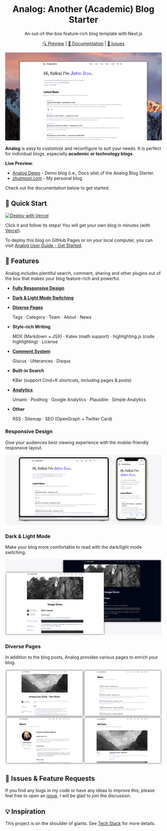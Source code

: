 <div align="center" class="mb-2">
  <h1>Analog: Another (Academic) Blog Starter</h1>
  <p>An out-of-the-box feature-rich blog template with Next.js</p>
  <p>
    <a href="https://analog-demo.zhutmost.com">🔍 Preview</a> |
    <a href="https://analog-demo.zhutmost.com/category/docs">📖 Documentation</a> |
    <a href="https://github.com/zhutmost/analog-blog-starter/issues">🐞 Issues</a>
  </p>
</div>

![Analog screenshot](img/cover.png)

**Analog** is easy to customize and reconfigure to suit your needs. It is perfect for individual blogs, especially **academic or technology blogs**.

**Live Preview**:
- [Analog Demo](https://analog-demo.zhutmost.com) - Demo blog (i.e., Docs site) of the Analog Blog Starter.
- [zhutmost.com](https://blog.zhutmost.com) - My personal blog.

Check out the documentation below to get started.

## 🚀 Quick Start

[![Deploy with Vercel](https://vercel.com/button)](https://vercel.com/new/clone?repository-url=https%3A%2F%2Fgithub.com%2Fzhutmost%2Fanalog-blog-starter&project-name=analog-blog&repository-name=analog-blog&demo-title=Analog%20Blog%20Demo&demo-description=Demo%20Blog%20(i.e.%2C%20Docs%20site)%20of%20the%20Analog%20Bolog%20Starter&demo-url=https%3A%2F%2Fanalog-demo.zhutmost.com&demo-image=https%3A%2F%2Fgithub.com%2Fzhutmost%2Fanalog-blog-starter%2Fraw%2Fmain%2Fimg%2Fcover.png)

Click it and follow its steps! You will get your own blog in minutes (with [Vercel](https://vercel.com)).

To deploy this blog on GitHub Pages or on your local computer, you can visit [Analog User Guide - Get Started](https://analog-demo.zhutmost.com/post/doc/get-started).

## 🎁 Features

Analog includes plentiful search, comment, sharing and other plugins out of the box that makes your blog feature-rich and powerful.

- [**Fully Responsive Design**](#responsive-design)
- [**Dark & Light Mode Switching**](#dark--light-mode)
- [**Diverse Pages**](#diverse-pages)

  Tags · Category · Team · About · News
- **Style-rich Writing**

  MDX (Markdown + JSX) · Katex (math support) · highlighting.js (code highlighting) · License
- [**Comment System**](https://analog-demo.zhutmost.com/post/doc/comment)

  Giscus · Utterances · Disqus
- **Built-in Search**

  KBar (support Cmd+K shortcuts, including pages & posts)
- [**Analytics**](https://analog-demo.zhutmost.com/post/doc/analytics)

  Umami · Posthog · Google Analytics · Plausible · Simple Analytics
- **Other**

  RSS · Sitemap · SEO (OpenGraph + Twitter Card)

### Responsive Design

Give your audiences best viewing experience with the mobile-friendly responsive layout.

![Responsive Design](img/responsive-design.png)

### Dark & Light Mode

Make your blog more comfortable to read with the dark/light mode switching.

![Dark & Light Modes](img/dark-mode.png)

### Diverse Pages

In addition to the blog posts, Analog provides various pages to enrich your blog.

![Diverse Pages](img/pages.png)

## 🎉 Issues & Feature Requests

If you find any bugs in my code or have any ideas to improve this, please feel free to open an [issue](https://github.com/zhutmost/analog-blog-starter). I will be glad to join the discussion.

## 💡 Inspiration

This project is on the shoulder of giants. See [Tech Stack](https://analog-demo.zhutmost.com/post/doc/tech-stack) for more details.
